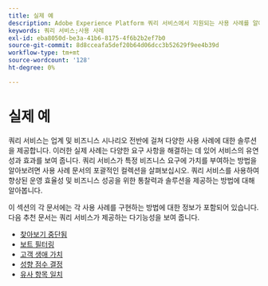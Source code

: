 ```yaml
---
title: 실제 예
description: Adobe Experience Platform 쿼리 서비스에서 지원되는 사용 사례를 알아봅니다.
keywords: 쿼리 서비스;사용 사례
exl-id: eba8050d-be3a-41b6-8175-4f6b2b2ef7b0
source-git-commit: 8d8cceafa5def20b64d06dcc3b52629f9ee4b39d
workflow-type: tm+mt
source-wordcount: '128'
ht-degree: 0%

---
```


# 실제 예

쿼리 서비스는 업계 및 비즈니스 시나리오 전반에 걸쳐 다양한 사용 사례에 대한 솔루션을 제공합니다. 이러한 실제 사례는 다양한 요구 사항을 해결하는 데 있어 서비스의 유연성과 효과를 보여 줍니다. 쿼리 서비스가 특정 비즈니스 요구에 가치를 부여하는 방법을 알아보려면 사용 사례 문서의 포괄적인 컬렉션을 살펴보십시오. 쿼리 서비스를 사용하여 향상된 운영 효율성 및 비즈니스 성공을 위한 통찰력과 솔루션을 제공하는 방법에 대해 알아봅니다.

이 섹션의 각 문서에는 각 사용 사례를 구현하는 방법에 대한 정보가 포함되어 있습니다. 다음 추천 문서는 쿼리 서비스가 제공하는 다기능성을 보여 줍니다.

- [찾아보기 중단됨](./abandoned-browse.md)
- [보트 필터링](./bot-filtering.md)
- [고객 생애 가치](./customer-lifetime-value.md)
- [성향 점수 결정](./propensity-score.md)
- [유사 항목 일치](./fuzzy-match.md)

